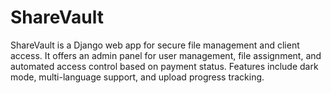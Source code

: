 # ShareVault
ShareVault is a Django web app for secure file management and client access. It offers an admin panel for user management, file assignment, and automated access control based on payment status. Features include dark mode, multi-language support, and upload progress tracking.

